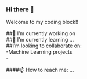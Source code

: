 ### Hi there 👋
Welcome to my coding block!!

<div>
  ##🔭 I’m currently working on
</div
<div>
##🌱 I’m currently learning ...
</div>

<div>
  ##I’m looking to collaborate on:<br>
  -Machine Learning projects<br>
  -
</div>

####📫 How to reach me: ...
